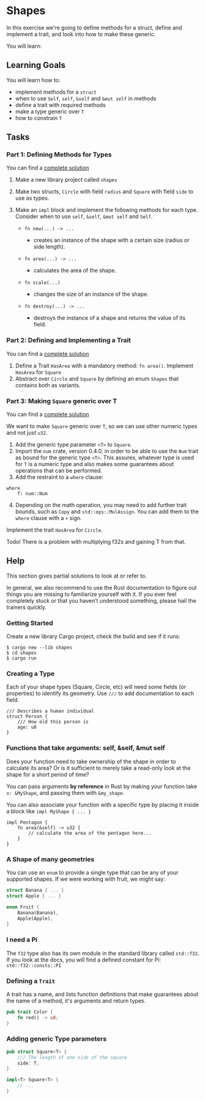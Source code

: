 # Shapes

In this exercise we're going to define methods for a struct, define and implement a trait, and look into how to make these generic. 


You will learn:

## Learning Goals

You will learn how to:

* implement methods for a `struct`
* when to use `Self`, `self`, `&self` and `&mut self` in methods
* define a trait with required methods
* make a type generic over `T`
* how to constrain `T`

## Tasks

### Part 1: Defining Methods for Types

You can find a [complete solution](../../exercise-solutions/shapes-part-1/)

1. Make a new library project called `shapes`
2. Make two structs, `Circle` with field `radius` and `Square` with field `side` to use as types. 
3. Make an `impl` block and implement the following methods for each type. Consider when to use `self`, `&self`, `&mut self` and `Self`.

    * `fn new(...) -> ...`
        * creates an instance of the shape with a certain size (radius or side length).

    * `fn area(...) -> ...`
        * calculates the area of the shape.

    * `fn scale(...)`
        * changes the size of an instance of the shape.

    * `fn destroy(...) -> ...`
        * destroys the instance of a shape and returns the value of its field.

### Part 2: Defining and Implementing a Trait

You can find a [complete solution](../../exercise-solutions/shapes-part-2/)

1. Define a Trait `HasArea` with a mandatory method:  `fn area()`. Implement `HasArea` for `Square`
2. Abstract over `Circle` and `Square` by defining an enum `Shapes` that contains both as variants.

### Part 3: Making `Square` generic over T

You can find a [complete solution](../../exercise-solutions/shapes-part-3/)

We want to make `Square` generic over `T`, so we can use other numeric types and not just `u32`.

1. Add the generic type parameter `<T>` to `Square`.
2. Import the `num` crate, version 0.4.0, in order to be able to use the `Num` trait as bound for the generic type `<T>`. This assures, whatever type is used for `T` is a numeric type and also makes some guarantees about operations that can be performed.
3. Add the restraint to a `where` clause:

```rust, ignore
where
    T: num::Num 
```

4. Depending on the math operation, you may need to add further trait bounds, such as `Copy` and `std::ops::MulAssign`. You can add them to the `where` clause with a `+` sign.

Implement the trait `HasArea` for `Circle`.

Todo! There is a problem with multiplying f32s and gaining T from that. 

## Help

This section gives partial solutions to look at or refer to.

In general, we also recommend to use the Rust documentation to figure
out things you are missing to familiarize yourself with it. If you ever
feel completely stuck or that you haven’t understood something, please
hail the trainers quickly.

### Getting Started

Create a new library Cargo project, check the build and see if it runs:

```console
$ cargo new --lib shapes 
$ cd shapes
$ cargo run
```

### Creating a Type

Each of your shape types (Square, Circle, etc) will need some fields (or
properties) to identify its geometry. Use `///` to add documentation to
each field.

```rust, ignore
/// Describes a human individual
struct Person {
    /// How old this person is
    age: u8
}
```

### Functions that take arguments: self, &self, &mut self

Does your function need to take ownership of the shape in order to calculate its area? Or is it sufficient to merely take a read-only look at the shape for a short period of time?

You can pass arguments **by reference** in Rust by making your function take `x: &MyShape`, and passing them with `&my_shape`.

You can also associate your function with a specific type by placing it inside a block like `impl MyShape { ... }`

```rust, ignore
impl Pentagon {
    fn area(&self) -> u32 {
        // calculate the area of the pentagon here...
    }
}
```

### A Shape of many geometries

You can use an `enum` to provide a single type that can be any of your supported shapes. If we were working with fruit, we might say:

```rust ignore
struct Banana { ... }
struct Apple { ... }

enum Fruit {
    Banana(Banana),
    Apple(Apple),
}
```

### I need a Pi

The `f32` type also has its own module in the standard library called `std::f32`. If you look at the docs, you will find a defined constant for Pi: `std::f32::consts::PI`

### Defining a `Trait`

A trait has a name, and lists function definitions that make guarantees about the name of a method, it's arguments and return types. 

```rust
pub trait Color {
    fn red() -> u8;
}
```

### Adding generic Type parameters

```rust
pub struct Square<T> {
    /// The length of one side of the square
    side: T,
}

impl<T> Square<T> {
    // ...
}
```
